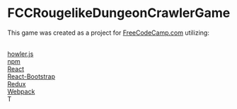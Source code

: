 # FCCRougelikeDungeonCrawlerGame

This game was created as a project for <a href="https://www.freecodecamp.com/challenges/build-a-roguelike-dungeon-crawler-game">FreeCodeCamp.com</a> utilizing:

<br>
<a href="https://howlerjs.com/" target="_blank" >howler.js</a><br>
<a href="https://www.npmjs.com/" target="_blank" >npm</a><br>
<a href="https://facebook.github.io/react/" target="_blank" >React</a><br>
<a href="https://react-bootstrap.github.io/" target="_blank" >React-Bootstrap</a><br>
<a href="http://redux.js.org/docs/introduction/" target="_blank" >Redux</a><br>
<a href="https://webpack.github.io/" target="_blank" >Webpack</a><br>
T




